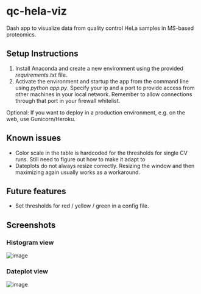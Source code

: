 # qc-hela-viz
 Dash app to visualize data from quality control HeLa samples in MS-based proteomics.
 
## Setup Instructions
1. Install Anaconda and create a new environment using the provided _requirements.txt_ file.
2. Activate the environment and startup the app from the command line using _python app.py_. Specify your ip and a port to provide access from other machines in your local network. Remember to allow connections through that port in your firewall whitelist.

Optional: 
If you want to deploy in a production environment, e.g. on the web, use Gunicorn/Heroku. 

## Known issues
* Color scale in the table is hardcoded for the thresholds for single CV runs. Still need to figure out how to make it adapt to 
* Dateplots do not always resize correctly. Resizing the window and then maximizing again usually works as a workaround.

## Future features
* Set thresholds for red / yellow / green in a config file. 
 
## Screenshots
### Histogram view

![image](https://user-images.githubusercontent.com/71029831/121012880-76fa3e80-c798-11eb-9f16-c1d73f6f2afc.png)

### Dateplot view

![image](https://user-images.githubusercontent.com/71029831/121012959-9002ef80-c798-11eb-83d6-bfab1154c3e8.png)

